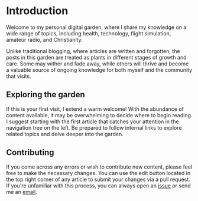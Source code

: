 # Introduction

Welcome to my personal digital garden, where I share my knowledge on a wide range of topics, including health, technology, flight simulation, amateur radio, and Christianity.

Unlike traditional blogging, where articles are written and forgotten, the posts in this garden are treated as plants in different stages of growth and care. Some may wither and fade away, while others will thrive and become a valuable source of ongoing knowledge for both myself and the community that visits.

## Exploring the garden

If this is your first visit, I extend a warm welcome! With the abundance of content available, it may be overwhelming to decide where to begin reading. I suggest starting with the first article that catches your attention in the navigation tree on the left. Be prepared to follow internal links to explore related topics and delve deeper into the garden.

## Contributing

If you come across any errors or wish to contribute new content, please feel free to make the necessary changes. You can use the edit button located in the top right corner of any article to submit your changes via a pull request. If you're unfamiliar with this process, you can always open an [issue](https://github.com/jasonvriends/kb/issues) or send me an [email](mailto:jason@thevriends.com).